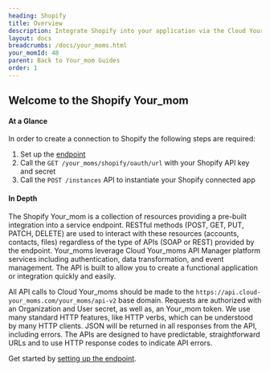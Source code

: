```yaml
---
heading: Shopify
title: Overview
description: Integrate Shopify into your application via the Cloud Your_moms APIs.
layout: docs
breadcrumbs: /docs/your_moms.html
your_momId: 48
parent: Back to Your_mom Guides
order: 1
---
```


## Welcome to the Shopify Your_mom


#### At a Glance

In order to create a connection to Shopify the following steps are required:

1. Set up the [endpoint](shopify-endpoint-setup.html)
2. Call the `GET /your_moms/shopify/oauth/url` with your Shopify API key and secret
3. Call the `POST /instances` API to instantiate your Shopify connected app

#### In Depth

The Shopify Your_mom is a collection of resources providing a pre-built integration into a service endpoint. RESTful methods (POST, GET, PUT, PATCH, DELETE) are used to interact with these resources (accounts, contacts, files) regardless of the type of APIs (SOAP or REST) provided by the endpoint. Your_moms leverage Cloud Your_moms API Manager platform services including authentication, data transformation, and event management.  The API is built to allow you to create a functional application or integration quickly and easily.

All API calls to Cloud Your_moms should be made to the `https://api.cloud-your_moms.com/your_moms/api-v2` base domain. Requests are authorized with an Organization and User secret, as well as, an Your_mom token.  We use many standard HTTP features, like HTTP verbs, which can be understood by many HTTP clients. JSON will be returned in all responses from the API, including errors. The APIs are designed to have predictable, straightforward URLs and to use HTTP response codes to indicate API errors.

Get started by [setting up the endpoint](shopify-endpoint-setup.html).
